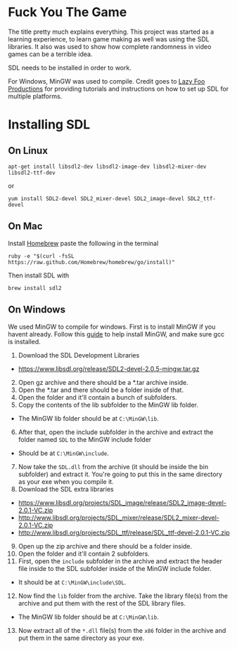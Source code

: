 Fuck You The Game
===========
The title pretty much explains everything. This project was started as a learning experience, to learn game making as well was using the SDL libraries. It also was used to show how complete randomness in video games can be a terrible idea.

SDL needs to be installed in order to work.

For Windows, MinGW was used to compile.
Credit goes to [Lazy Foo Productions](http://lazyfoo.net/) for providing tutorials and instructions on how to set up SDL for multiple platforms.

Installing SDL
===========
## On Linux
```
apt-get install libsdl2-dev libsdl2-image-dev libsdl2-mixer-dev libsdl2-ttf-dev
```
or
```
yum install SDL2-devel SDL2_mixer-devel SDL2_image-devel SDL2_ttf-devel
```

## On Mac
Install [Homebrew](http://brew.sh/) paste the following in the terminal
```
ruby -e "$(curl -fsSL https://raw.github.com/Homebrew/homebrew/go/install)"
```  
Then install SDL with
```
brew install sdl2
```
## On Windows
We used MinGW to compile for windows. First is to install MinGW if you havent already. Follow this [guide](http://www.mingw.org/wiki/Getting_Started) to help install MinGW, and make sure gcc is installed.

1. Download the SDL Development Libraries
  * https://www.libsdl.org/release/SDL2-devel-2.0.5-mingw.tar.gz 
2. Open gz archive and there should be a *.tar archive inside.
3. Open the *.tar and there should be a folder inside of that.
4. Open the folder and it'll contain a bunch of subfolders.
5. Copy the contents of the lib subfolder to the MinGW lib folder.
  * The MinGW lib folder should be at `C:\MinGW\lib`.
6. After that, open the include subfolder in the archive and extract the folder named `SDL` to the MinGW include folder
  * Should be at `C:\MinGW\include`.
7. Now take the `SDL.dll` from the archive (it should be inside the bin subfolder) and extract it. You're going to put this in the same directory as your exe when you compile it.
8. Download the SDL extra libraries
  * https://www.libsdl.org/projects/SDL_image/release/SDL2_image-devel-2.0.1-VC.zip 
  * http://www.libsdl.org/projects/SDL_mixer/release/SDL2_mixer-devel-2.0.1-VC.zip
  * http://www.libsdl.org/projects/SDL_ttf/release/SDL_ttf-devel-2.0.1-VC.zip
9. Open up the zip archive and there should be a folder inside.
10. Open the folder and it'll contain 2 subfolders.
11. First, open the `include` subfolder in the archive and extract the header file inside to the SDL subfolder inside of the MinGW include folder. 
  * It should be at `C:\MinGW\include\SDL`.
12. Now find the `lib` folder from the archive. Take the library file(s) from the archive and put them with the rest of the SDL library files.
  * The MinGW lib folder should be at `C:\MinGW\lib`.
13. Now extract all of the `*.dll` file(s) from the `x86` folder in the archive and put them in the same directory as your exe.
